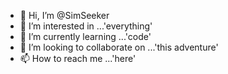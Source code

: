 - 👋 Hi, I’m @SimSeeker
- 👀 I’m interested in ...'everything'
- 🌱 I’m currently learning ...'code'
- 💞️ I’m looking to collaborate on ...'this adventure'
- 📫 How to reach me ...'here'

<!---
SimSeeker/SimSeeker is a ✨ special ✨ repository because its `README.md` (this file) appears on your GitHub profile.
You can click the Preview link to take a look at your changes.
---
